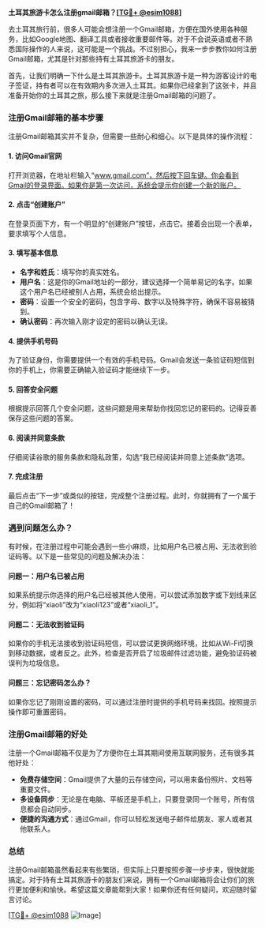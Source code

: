 **土耳其旅游卡怎么注册gmail邮箱？[[TG💪+ @esim1088](https://t.me/s/esim1088)]**

去土耳其旅行前，很多人可能会想注册一个Gmail邮箱，方便在国外使用各种服务，比如Google地图、翻译工具或者接收重要邮件等。对于不会说英语或者不熟悉国际操作的人来说，这可能是一个挑战。不过别担心，我来一步步教你如何注册Gmail邮箱，尤其是针对那些持有土耳其旅游卡的朋友。

首先，让我们明确一下什么是土耳其旅游卡。土耳其旅游卡是一种为游客设计的电子签证，持有者可以在有效期内多次进入土耳其。如果你已经拿到了这张卡，并且准备开始你的土耳其之旅，那么接下来就是注册Gmail邮箱的问题了。

### 注册Gmail邮箱的基本步骤

注册Gmail邮箱其实并不复杂，但需要一些耐心和细心。以下是具体的操作流程：

#### 1. 访问Gmail官网
打开浏览器，在地址栏输入“www.gmail.com”，然后按下回车键。你会看到Gmail的登录界面。如果你是第一次访问，系统会提示你创建一个新的账户。

#### 2. 点击“创建账户”
在登录页面下方，有一个明显的“创建账户”按钮，点击它。接着会出现一个表单，要求填写个人信息。

#### 3. 填写基本信息
- **名字和姓氏**：填写你的真实姓名。
- **用户名**：这是你的Gmail地址的一部分，建议选择一个简单易记的名字。如果这个用户名已经被别人占用，系统会给出提示。
- **密码**：设置一个安全的密码，包含字母、数字以及特殊字符，确保不容易被猜到。
- **确认密码**：再次输入刚才设定的密码以确认无误。

#### 4. 提供手机号码
为了验证身份，你需要提供一个有效的手机号码。Gmail会发送一条验证码短信到你的手机上，你需要正确输入验证码才能继续下一步。

#### 5. 回答安全问题
根据提示回答几个安全问题，这些问题是用来帮助你找回忘记的密码的。记得妥善保存这些问题的答案。

#### 6. 阅读并同意条款
仔细阅读谷歌的服务条款和隐私政策，勾选“我已经阅读并同意上述条款”选项。

#### 7. 完成注册
最后点击“下一步”或类似的按钮，完成整个注册过程。此时，你就拥有了一个属于自己的Gmail邮箱了！

### 遇到问题怎么办？

有时候，在注册过程中可能会遇到一些小麻烦，比如用户名已被占用、无法收到验证码等。以下是一些常见的问题及解决办法：

#### 问题一：用户名已被占用
如果系统提示你选择的用户名已经被其他人使用，可以尝试添加数字或下划线来区分，例如将“xiaoli”改为“xiaoli123”或者“xiaoli_1”。

#### 问题二：无法收到验证码
如果你的手机无法接收到验证码短信，可以尝试更换网络环境，比如从Wi-Fi切换到移动数据，或者反之。此外，检查是否开启了垃圾邮件过滤功能，避免验证码被误判为垃圾信息。

#### 问题三：忘记密码怎么办？
如果你忘记了刚刚设置的密码，可以通过注册时提供的手机号码来找回。按照提示操作即可重置密码。

### 注册Gmail邮箱的好处

注册一个Gmail邮箱不仅是为了方便你在土耳其期间使用互联网服务，还有很多其他好处：

- **免费存储空间**：Gmail提供了大量的云存储空间，可以用来备份照片、文档等重要文件。
- **多设备同步**：无论是在电脑、平板还是手机上，只要登录同一个账号，所有信息都会自动同步。
- **便捷的沟通方式**：通过Gmail，你可以轻松发送电子邮件给朋友、家人或者其他联系人。

### 总结

注册Gmail邮箱虽然看起来有些繁琐，但实际上只要按照步骤一步步来，很快就能搞定。对于持有土耳其旅游卡的朋友们来说，拥有一个Gmail邮箱将会让你们的旅行更加便利和愉快。希望这篇文章能帮到大家！如果你还有任何疑问，欢迎随时留言讨论。

[[TG💪+ @esim1088](https://t.me/s/esim1088) ![Image](https://i.postimg.cc/4NQfJmqS/Snipaste-2025-05-13-00-14-12.png)]